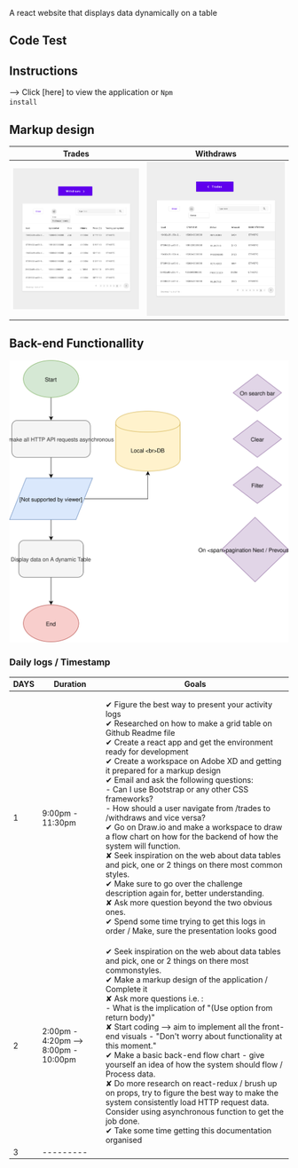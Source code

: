 A react website that displays data dynamically on a table
## Code Test


## Instructions

--> Click [here] to view the application or 
<code>Npm install</code>


## Markup design 
|          Trades            |          Withdraws            |
|----------------------------|-------------------------------|
|<img src="./tradesPage.svg">|<img src="./withdrawsPage.svg">|


## Back-end Functionallity
<img src="./flow_chart.svg"> 

### Daily logs / Timestamp

| DAYS | Duration | Goals |
|------|------------------|-------------------------------------------------------------------------------------------------------------------------------------------------------------------------------------------------------------------------------------------------------------------------------------------------------------------------------------------------------------------------------------------------------------------------------------------------------------------------------------------------------------------------------------------------------------------------------------------------------------------------------------------------------------------------------------------------------------------------------------------------------------------------------------------------------------------------------------------------------------------------------------|
| 1 | 9:00pm - 11:30pm |<p>✔ Figure the best way to present your activity logs<br>✔ Researched on how to make a grid table on Github Readme file<br>✔ Create a react app and get the environment ready for development<br>✔ Create a workspace on Adobe XD and getting it prepared for a markup design<br>✔ Email and ask the following questions:<br>      - Can I use Bootstrap or any other CSS frameworks?<br>      - How should a user navigate from /trades to /withdraws and vice versa?<br>✔ Go on Draw.io and make a workspace to draw a flow chart on how for the backend of how the system will function.<br>✘ Seek inspiration on the web about data tables and pick, one or 2 things on there most common styles.<br>✔ Make sure to go over the challenge description again for, better understanding.<br>✘ Ask more question beyond the two obvious ones.<br>✔ Spend some time trying to get this logs in order / Make, sure the presentation looks good<br>|
| 2 | 2:00pm - 4:20pm --> 8:00pm - 10:00pm | ✔ Seek inspiration on the web about data tables and pick, one or 2 things on there most commonstyles.<br>✔ Make a markup design of the application / Complete it <br>✘ Ask more questions i.e. :<br>    - What is the implication of "(Use option from return body)" <br>✘ Start coding --> aim to implement all the front-end visuals - "Don't worry about functionality at this moment."<br>✔ Make a basic back-end flow chart - give yourself an idea of how the system should flow / Process data.<br>✘ Do more research on react-redux / brush up on props, try to figure the best way to make the system consistently load HTTP request data. Consider using asynchronous function to get the job done.<br>✔ Take some time getting this documentation organised <br>|
| 3 | --------- |  |


